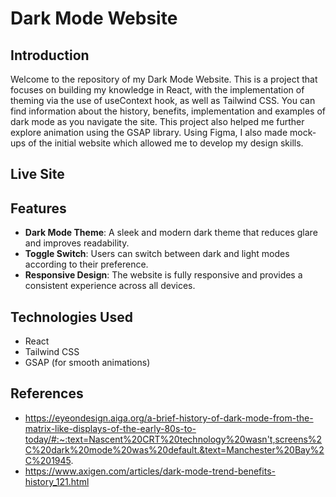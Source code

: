 # Dark Mode Website

## Introduction
Welcome to the repository of my Dark Mode Website. This is a project that focuses on building my knowledge in React, with the implementation of theming via the use of useContext hook, as well as Tailwind CSS. You can find information about the history, benefits, implementation and examples of dark mode as you navigate the site. This project also helped me further explore animation using the GSAP library. Using Figma, I also made mock-ups of the initial website which allowed me to develop my design skills.

## Live Site


## Features
- **Dark Mode Theme**: A sleek and modern dark theme that reduces glare and improves readability.
- **Toggle Switch**: Users can switch between dark and light modes according to their preference.
- **Responsive Design**: The website is fully responsive and provides a consistent experience across all devices.

## Technologies Used
- React
- Tailwind CSS
- GSAP (for smooth animations)

## References 
- https://eyeondesign.aiga.org/a-brief-history-of-dark-mode-from-the-matrix-like-displays-of-the-early-80s-to-today/#:~:text=Nascent%20CRT%20technology%20wasn't,screens%2C%20dark%20mode%20was%20default.&text=Manchester%20Bay%2C%201945.
- https://www.axigen.com/articles/dark-mode-trend-benefits-history_121.html
